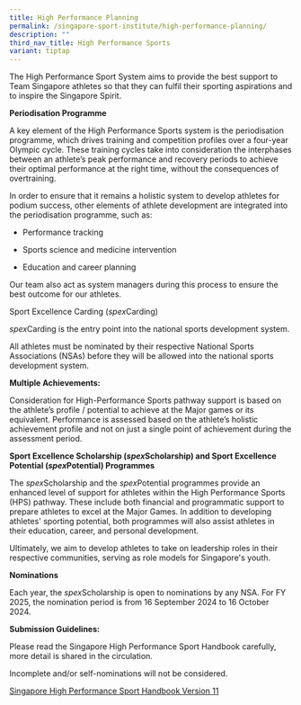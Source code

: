 ```yaml
---
title: High Performance Planning
permalink: /singapore-sport-institute/high-performance-planning/
description: ""
third_nav_title: High Performance Sports
variant: tiptap
---
```

<p>The High Performance Sport System aims to provide the best support to
Team Singapore athletes so that they can fulfil their sporting aspirations
and to inspire the Singapore Spirit.</p>
<p><strong>Periodisation Programme</strong>
</p>
<p>A key element of the High Performance Sports system is the periodisation
programme, which drives training and competition profiles over a four-year
Olympic cycle. These training cycles take into consideration the interphases
between an athlete’s peak performance and recovery periods to achieve their
optimal performance at the right time, without the consequences of overtraining.</p>
<p>In order to ensure that it remains a holistic system to develop athletes
for podium success, other elements of athlete development are integrated
into the periodisation programme, such as:</p>
<ul data-tight="true" class="tight">
<li>
<p>Performance tracking</p>
</li>
<li>
<p>Sports science and medicine intervention</p>
</li>
<li>
<p>Education and career planning</p>
</li>
</ul>
<p>Our team also act as system managers during this process to ensure the
best outcome for our athletes.</p>
<p>Sport Excellence Carding (<em>spex</em>Carding)</p>
<p><em>spex</em>Carding is the entry point into the national sports development
system.</p>
<p>All athletes must be nominated by their respective National Sports Associations
(NSAs) before they will be allowed into the national sports development
system.</p>
<p><strong>Multiple Achievements:</strong>
</p>
<p>Consideration for High-Performance Sports pathway support is based on
the athlete’s profile / potential to achieve at the Major games or its
equivalent. Performance is assessed based on the athlete’s holistic achievement
profile and not on just a single point of achievement during the assessment
period.</p>
<p><strong>Sport Excellence Scholarship (<em>spex</em>Scholarship) and Sport Excellence Potential (<em>spex</em>Potential) Programmes</strong>
</p>
<p>The <em>spex</em>Scholarship and the <em>spex</em>Potential programmes provide
an enhanced level of support for athletes within the High Performance Sports
(HPS) pathway. These include both financial and programmatic support to
prepare athletes to excel at the Major Games. In addition to developing
athletes' sporting potential, both programmes will also assist athletes
in their education, career, and personal development.</p>
<p>Ultimately, we aim to develop athletes to take on leadership roles in
their respective communities, serving as role models for Singapore's youth.</p>
<p><strong>Nominations</strong>
</p>
<p>Each year, the <em>spex</em>Scholarship is open to nominations by any NSA.
For FY 2025, the nomination period is from 16 September 2024 to 16 October
2024.</p>
<p><strong>Submission Guidelines:</strong>
</p>
<p>Please read the Singapore High Performance Sport Handbook carefully, more
detail is shared in the circulation.</p>
<p>Incomplete and/or self-nominations will not be considered.</p>
<p><a href="/files/Singapore_High_Performance_Sport_Handbook_Version_11.pdf" rel="noopener nofollow" target="_blank">Singapore High Performance Sport Handbook Version 11</a>
</p>
